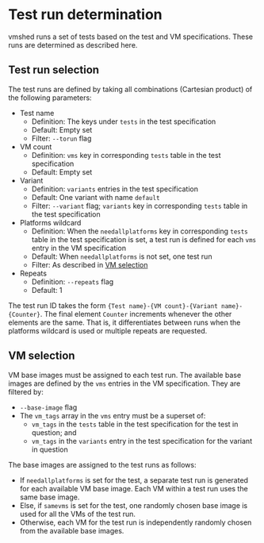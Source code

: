 # Test run determination

vmshed runs a set of tests based on the test and VM specifications. These runs
are determined as described here.

## Test run selection

The test runs are defined by taking all combinations (Cartesian product) of the
following parameters:

* Test name
  * Definition: The keys under `tests` in the test specification
  * Default: Empty set
  * Filter: `--torun` flag
* VM count
  * Definition: `vms` key in corresponding `tests` table in the test specification
  * Default: Empty set
* Variant
  * Definition: `variants` entries in the test specification
  * Default: One variant with name `default`
  * Filter: `--variant` flag; `variants` key in corresponding `tests` table in
    the test specification
* Platforms wildcard
  * Definition: When the `needallplatforms` key in corresponding `tests` table
    in the test specification is set, a test run is defined for each `vms`
    entry in the VM specification
  * Default: When `needallplatforms` is not set, one test run
  * Filter: As described in [VM selection](#vm-selection)
* Repeats
  * Definition: `--repeats` flag
  * Default: 1

The test run ID takes the form `{Test name}-{VM count}-{Variant
name}-{Counter}`. The final element `Counter` increments whenever the other
elements are the same. That is, it differentiates between runs when the
platforms wildcard is used or multiple repeats are requested.

## VM selection

VM base images must be assigned to each test run. The available base images are
defined by the `vms` entries in the VM specification. They are filtered by:

* `--base-image` flag
* The `vm_tags` array in the `vms` entry must be a superset of:
  * `vm_tags` in the `tests` table in the test specification for the test in
    question; and
  * `vm_tags` in the `variants` entry in the test specification for the variant
    in question

The base images are assigned to the test runs as follows:

* If `needallplatforms` is set for the test, a separate test run is generated
  for each available VM base image. Each VM within a test run uses the same
  base image.
* Else, if `samevms` is set for the test, one randomly chosen base image is
  used for all the VMs of the test run.
* Otherwise, each VM for the test run is independently randomly chosen from the
  available base images.
